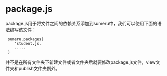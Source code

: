 # package.js

package.js用于将文件之间的依赖关系添加到sumeru中，我们可以使用下面的语法编写该文件：

	 sumeru.packages(
	 	'student.js,
	 	.....
	 )
	 
并不是在所有文件夹下新建文件或者文件夹后就要修改package.js文件，view文件夹和publish文件夹例外。